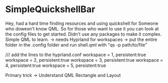# SimpleQuickshellBar
Hey, had a hard time finding resources and using quickshell for Someone who dowesn't know QML. So for those who want to use it you can look at the config files to get started.
Didn't use any packages to make it complex. Simple QML to learn.
-> needs Hyprland for workspaces
-> put the entire folder in the .config folder and run shell.qml with "qs -p path/to/file"

/// add the lines to the hyprland.conf
workspace = 1, persistent:true
workspace = 2, persistent:true
workspace = 3, persistent:true
workspace = 4, persistent:true
workspace = 5, persistent:true

Primary trick -> Understand QML Rectangle and Layout
